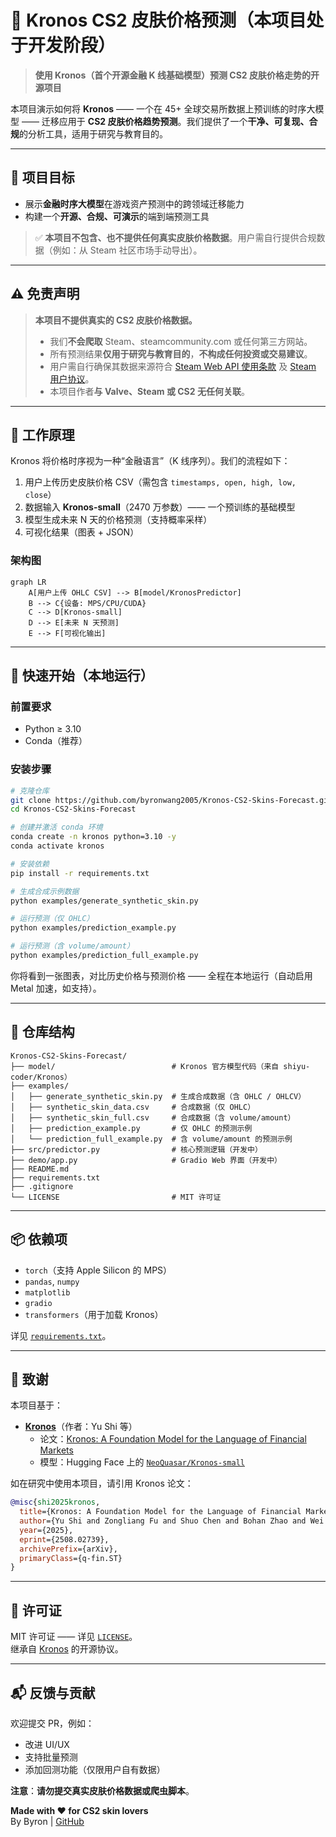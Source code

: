 # 🔮 Kronos CS2 皮肤价格预测（本项目处于开发阶段）

> **使用 Kronos（首个开源金融 K 线基础模型）预测 CS2 皮肤价格走势的开源项目**

本项目演示如何将 **Kronos** —— 一个在 45+ 全球交易所数据上预训练的时序大模型 —— 迁移应用于 **CS2 皮肤价格趋势预测**。我们提供了一个**干净、可复现、合规**的分析工具，适用于研究与教育目的。

---

## 🎯 项目目标

- 展示**金融时序大模型**在游戏资产预测中的跨领域迁移能力  
- 构建一个**开源、合规、可演示**的端到端预测工具  

> ✅ **本项目不包含、也不提供任何真实皮肤价格数据**。用户需自行提供合规数据（例如：从 Steam 社区市场手动导出）。

---

## ⚠️ 免责声明

> **本项目不提供真实的 CS2 皮肤价格数据。**  
> - 我们**不会爬取** Steam、steamcommunity.com 或任何第三方网站。  
> - 所有预测结果**仅用于研究与教育目的**，**不构成任何投资或交易建议**。  
> - 用户需自行确保其数据来源符合 [Steam Web API 使用条款](https://developer.valvesoftware.com/wiki/Steam_Web_API) 及 [Steam 用户协议](https://store.steampowered.com/subscriber_agreement/)。  
> - 本项目作者**与 Valve、Steam 或 CS2 无任何关联**。

---

## 🧠 工作原理

Kronos 将价格时序视为一种“金融语言”（K 线序列）。我们的流程如下：

1. 用户上传历史皮肤价格 CSV（需包含 `timestamps, open, high, low, close`）  
2. 数据输入 **Kronos-small**（2470 万参数）—— 一个预训练的基础模型  
3. 模型生成未来 N 天的价格预测（支持概率采样）  
4. 可视化结果（图表 + JSON）

### 架构图

```mermaid
graph LR
    A[用户上传 OHLC CSV] --> B[model/KronosPredictor]
    B --> C{设备: MPS/CPU/CUDA}
    C --> D[Kronos-small]
    D --> E[未来 N 天预测]
    E --> F[可视化输出]
```

---

## 🚀 快速开始（本地运行）

### 前置要求
- Python ≥ 3.10  
- Conda（推荐）

### 安装步骤

```bash
# 克隆仓库
git clone https://github.com/byronwang2005/Kronos-CS2-Skins-Forecast.git
cd Kronos-CS2-Skins-Forecast

# 创建并激活 conda 环境
conda create -n kronos python=3.10 -y
conda activate kronos

# 安装依赖
pip install -r requirements.txt

# 生成合成示例数据
python examples/generate_synthetic_skin.py

# 运行预测（仅 OHLC）
python examples/prediction_example.py

# 运行预测（含 volume/amount）
python examples/prediction_full_example.py
```

你将看到一张图表，对比历史价格与预测价格 —— 全程在本地运行（自动启用 Metal 加速，如支持）。

---

## 📁 仓库结构

```
Kronos-CS2-Skins-Forecast/
├── model/                          # Kronos 官方模型代码（来自 shiyu-coder/Kronos）
├── examples/
│   ├── generate_synthetic_skin.py  # 生成合成数据（含 OHLC / OHLCV）
│   ├── synthetic_skin_data.csv     # 合成数据（仅 OHLC）
│   ├── synthetic_skin_full.csv     # 合成数据（含 volume/amount）
│   ├── prediction_example.py       # 仅 OHLC 的预测示例
│   └── prediction_full_example.py  # 含 volume/amount 的预测示例
├── src/predictor.py                # 核心预测逻辑（开发中）
├── demo/app.py                     # Gradio Web 界面（开发中）
├── README.md
├── requirements.txt
├── .gitignore
└── LICENSE                         # MIT 许可证
```

---

## 📦 依赖项

- `torch`（支持 Apple Silicon 的 MPS）  
- `pandas`, `numpy`  
- `matplotlib`  
- `gradio`  
- `transformers`（用于加载 Kronos）  

详见 [`requirements.txt`](requirements.txt)。

---

## 🤝 致谢

本项目基于：

- **[Kronos](https://github.com/shiyu-coder/Kronos)**（作者：Yu Shi 等）  
  - 论文：[Kronos: A Foundation Model for the Language of Financial Markets](https://arxiv.org/abs/2508.02739)  
  - 模型：Hugging Face 上的 [`NeoQuasar/Kronos-small`](https://huggingface.co/NeoQuasar/Kronos-small)

如在研究中使用本项目，请引用 Kronos 论文：

```bibtex
@misc{shi2025kronos,
  title={Kronos: A Foundation Model for the Language of Financial Markets},
  author={Yu Shi and Zongliang Fu and Shuo Chen and Bohan Zhao and Wei Xu and Changshui Zhang and Jian Li},
  year={2025},
  eprint={2508.02739},
  archivePrefix={arXiv},
  primaryClass={q-fin.ST}
}
```

---

## 📜 许可证

MIT 许可证 —— 详见 [`LICENSE`](LICENSE)。  
继承自 [Kronos](https://github.com/shiyu-coder/Kronos) 的开源协议。

---

## 📬 反馈与贡献

欢迎提交 PR，例如：
- 改进 UI/UX  
- 支持批量预测  
- 添加回测功能（仅限用户自有数据）  

**注意**：**请勿提交真实皮肤价格数据或爬虫脚本**。

**Made with ❤️ for CS2 skin lovers**  
By Byron | [GitHub](https://github.com/byronwang2005/Kronos-CS2-Skins-Forecast)
